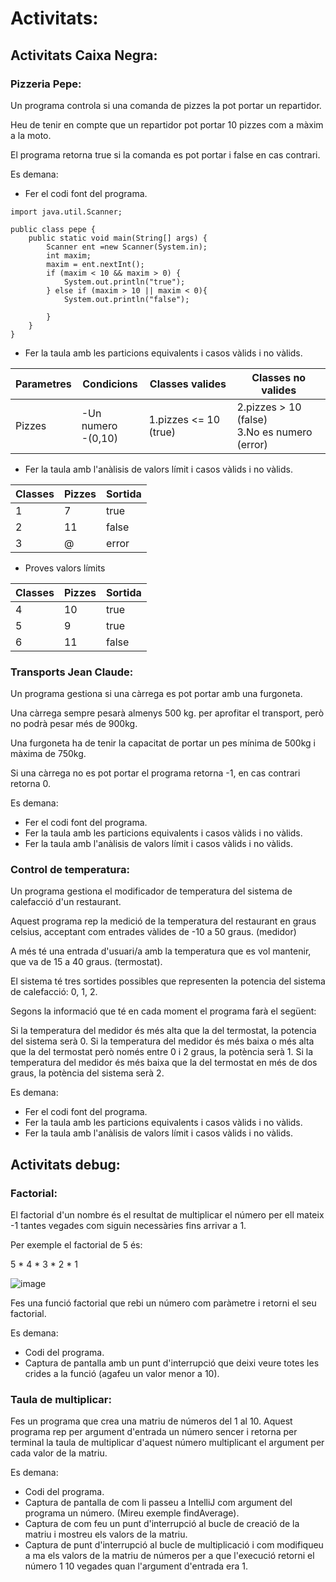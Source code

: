 # Activitats:

## Activitats Caixa Negra:

### Pizzeria Pepe:

Un programa controla si una comanda de pizzes la pot portar un repartidor.

Heu de tenir en compte que un repartidor pot portar 10 pizzes com a màxim a la moto.

El programa retorna true si la comanda es pot portar i false en cas contrari.

Es demana:

- Fer el codi font del programa.

```
import java.util.Scanner;

public class pepe {
    public static void main(String[] args) {
        Scanner ent =new Scanner(System.in);
        int maxim;
        maxim = ent.nextInt();
        if (maxim < 10 && maxim > 0) {
            System.out.println("true");
        } else if (maxim > 10 || maxim < 0){
            System.out.println("false");

        }
    }
}
``` 
- Fer la taula amb les particions equivalents i casos vàlids i no vàlids.

| Parametres | Condicions | Classes valides | Classes no valides |
| ---------- | ---------- | --------------- | ------------------ |
| Pizzes | -Un numero <br> -(0,10) | 1.pizzes <= 10 (true) | 2.pizzes > 10 (false) <br> 3.No es numero (error) |


- Fer la taula amb l'anàlisis de valors límit i casos vàlids i no vàlids.

| Classes | Pizzes | Sortida |
| ------- | ------ | ------- |
| 1 | 7 | true |
| 2 | 11 | false |
| 3 | @ | error |

- Proves valors límits

| Classes | Pizzes | Sortida |
| ------- | ------ | ------- |
| 4 | 10 | true |
| 5 | 9 | true |
| 6 | 11 | false |

### Transports Jean Claude:

Un programa gestiona si una càrrega es pot portar amb una furgoneta.

Una càrrega sempre pesarà almenys 500 kg. per aprofitar el transport, però no podrà pesar més de 900kg.

Una furgoneta ha de tenir la capacitat de portar un pes mínima de 500kg i màxima de 750kg.

Si una càrrega no es pot portar el programa retorna -1, en cas contrari retorna 0.

Es demana:

- Fer el codi font del programa.
- Fer la taula amb les particions equivalents i casos vàlids i no vàlids.
- Fer la taula amb l'anàlisis de valors límit i casos vàlids i no vàlids.

### Control de temperatura:

Un programa gestiona el modificador de temperatura del sistema de calefacció d'un restaurant.

Aquest programa rep la medició de la temperatura del restaurant en graus celsius, acceptant com entrades vàlides de -10 a 50 graus. (medidor)

A més té una entrada d'usuari/a amb la temperatura que es vol mantenir, que va de 15 a 40 graus. (termostat).

El sistema té tres sortides possibles que representen la potencia del sistema de calefacció: 0, 1, 2.

Segons la informació que té en cada moment el programa farà el següent:

Si la temperatura del medidor és més alta que la del termostat, la potencia del sistema serà 0.
Si la temperatura del medidor és més baixa o més alta que la del termostat però només entre 0 i 2 graus, la potència serà 1.
Si la temperatura del medidor és més baixa que la del termostat en més de dos graus, la potència del sistema serà 2.

Es demana:

- Fer el codi font del programa.
- Fer la taula amb les particions equivalents i casos vàlids i no vàlids.
- Fer la taula amb l'anàlisis de valors límit i casos vàlids i no vàlids.


## Activitats debug:

### Factorial:

El factorial d'un nombre és el resultat de multiplicar el número per ell mateix -1 tantes vegades com  siguin necessàries fins arrivar a 1.

Per exemple el factorial de 5 és:

5 * 4 * 3 * 2 * 1

![image](https://user-images.githubusercontent.com/110727546/206031980-55e59610-42bb-4cc6-9b5f-039d7f67e185.png)

Fes una funció factorial que rebi un número com paràmetre i retorni el seu factorial.

Es demana:

- Codi del programa.
- Captura de pantalla amb un punt d'interrupció que deixi veure totes les crides a la funció (agafeu un valor menor a 10).

### Taula de multiplicar:

Fes un programa que crea una matriu de números del 1 al 10.
Aquest programa rep per argument d'entrada un número sencer i retorna per terminal la taula de multiplicar d'aquest número multiplicant el argument per cada valor de la matriu.

Es demana:

- Codi del programa.
- Captura de pantalla de com li passeu a IntelliJ com argument del programa un número. (Mireu exemple findAverage).
- Captura de com feu un punt d'interrupció al bucle de creació de la matriu i mostreu els valors de la matriu.
- Captura de punt d'interrupció al bucle de multiplicació i com modifiqueu a ma els valors de la matriu de números per a que l'execució retorni el número 1 10 vegades quan l'argument d'entrada era 1.


